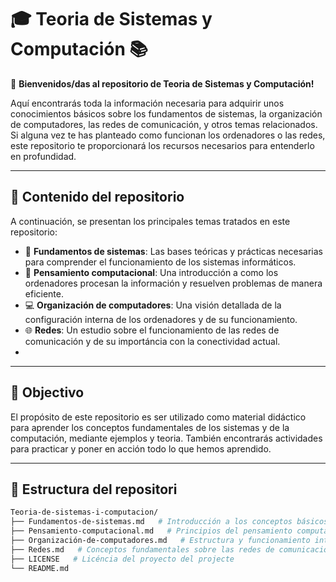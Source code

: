 # 🎓 Teoria de Sistemas y Computación 📚

👋 **Bienvenidos/das al repositorio de Teoria de Sistemas y Computación!** 

Aquí encontrarás toda la información necesaria para adquirir unos conocimientos básicos sobre los fundamentos de sistemas, la organización de computadores, las redes de comunicación, y otros temas relacionados. Si alguna vez te has planteado como funcionan los ordenadores o las redes, este repositorio te proporcionará los recursos necesarios para entenderlo en profundidad. 

---

## 🚀 Contenido del repositorio

A continuación, se presentan los principales temas tratados en este repositorio:

- 📖 **Fundamentos de sistemas**: Las bases teóricas y prácticas necesarias para comprender el funcionamiento de los sistemas informáticos.
- 🧠 **Pensamiento computacional**: Una introducción a como los ordenadores procesan la información y resuelven problemas de manera eficiente.
- 💻 **Organización de computadores**: Una visión detallada de la configuración interna de los ordenadores y de su funcionamiento.
- 🌐 **Redes**: Un estudio sobre el funcionamiento de las redes de comunicación y de su importáncia con la conectividad actual.
- 

---

## 🎯 Objectivo

El propósito de este repositorio es ser utilizado como material didáctico para aprender los conceptos fundamentales de los sistemas y de la computación, mediante ejemplos y teoria. También encontrarás actividades para practicar y poner en acción todo lo que hemos aprendido. 

---

## 📂 Estructura del repositori

```bash
Teoria-de-sistemas-i-computacion/
├── Fundamentos-de-sistemas.md   # Introducción a los conceptos básicos de los sistemas informáticos.
├── Pensamiento-computacional.md   # Principios del pensamiento computacional y la resolución de problemas.
├── Organización-de-computadores.md   # Estructura y funcionamiento interno de los ordenadores.
├── Redes.md   # Conceptos fundamentales sobre las redes de comunicación.
├── LICENSE   # Licéncia del proyecto del projecte
└── README.md
```
